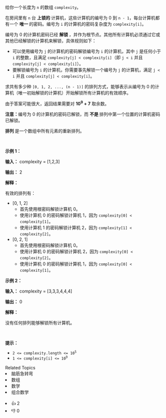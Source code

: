 <p>给你一个长度为 <code>n</code> 的数组 <code>complexity</code>。</p>

<p>在房间里有 <code>n</code> 台&nbsp;<strong>上锁的&nbsp;</strong>计算机，这些计算机的编号为 0 到 <code>n - 1</code>，每台计算机都有一个&nbsp;<strong>唯一&nbsp;</strong>的密码。编号为 <code>i</code> 的计算机的密码复杂度为 <code>complexity[i]</code>。</p>

<p>编号为 0 的计算机密码已经&nbsp;<strong>解锁&nbsp;</strong>，并作为根节点。其他所有计算机必须通过它或其他已经解锁的计算机来解锁，具体规则如下：</p>

<ul> 
 <li>可以使用编号为 <code>j</code> 的计算机的密码解锁编号为 <code>i</code> 的计算机，其中 <code>j</code> 是任何小于 <code>i</code> 的整数，且满足 <code>complexity[j] &lt; complexity[i]</code>（即 <code>j &lt; i</code> 并且 <code>complexity[j] &lt; complexity[i]</code>）。</li> 
 <li>要解锁编号为 <code>i</code> 的计算机，你需要事先解锁一个编号为 <code>j</code> 的计算机，满足 <code>j &lt; i</code> 并且 <code>complexity[j] &lt; complexity[i]</code>。</li> 
</ul>

<p>求共有多少种 <code>[0, 1, 2, ..., (n - 1)]</code> 的排列方式，能够表示从编号为 0 的计算机（唯一初始解锁的计算机）开始解锁所有计算机的有效顺序。</p>

<p>由于答案可能很大，返回结果需要对 <strong>10<sup>9</sup> + 7</strong> 取余数。</p>

<p><strong>注意：</strong>编号为 0 的计算机的密码已解锁，而&nbsp;<strong>不是&nbsp;</strong>排列中第一个位置的计算机密码已解锁。</p>

<p><strong>排列&nbsp;</strong>是一个数组中所有元素的重新排列。</p>

<p>&nbsp;</p>

<p><strong class="example">示例 1：</strong></p>

<div class="example-block"> 
 <p><strong>输入：</strong> <span class="example-io">complexity = [1,2,3]</span></p> 
</div>

<p><strong>输出：</strong> <span class="example-io">2</span></p>

<p><strong>解释：</strong></p>

<p>有效的排列有：</p>

<ul> 
 <li>[0, 1, 2] 
  <ul> 
   <li>首先使用根密码解锁计算机 0。</li> 
   <li>使用计算机 0 的密码解锁计算机 1，因为 <code>complexity[0] &lt; complexity[1]</code>。</li> 
   <li>使用计算机 1 的密码解锁计算机 2，因为 <code>complexity[1] &lt; complexity[2]</code>。</li> 
  </ul> </li> 
 <li>[0, 2, 1] 
  <ul> 
   <li>首先使用根密码解锁计算机 0。</li> 
   <li>使用计算机 0 的密码解锁计算机 2，因为 <code>complexity[0] &lt; complexity[2]</code>。</li> 
   <li>使用计算机 0 的密码解锁计算机 1，因为 <code>complexity[0] &lt; complexity[1]</code>。</li> 
  </ul> </li> 
</ul>

<p><strong class="example">示例 2：</strong></p>

<div class="example-block"> 
 <p><strong>输入：</strong> <span class="example-io">complexity = [3,3,3,4,4,4]</span></p> 
</div>

<p><strong>输出：</strong> <span class="example-io">0</span></p>

<p><strong>解释：</strong></p>

<p>没有任何排列能够解锁所有计算机。</p>

<p>&nbsp;</p>

<p><strong>提示：</strong></p>

<ul> 
 <li><code>2 &lt;= complexity.length &lt;= 10<sup>5</sup></code></li> 
 <li><code>1 &lt;= complexity[i] &lt;= 10<sup>9</sup></code></li> 
</ul>

<div><div>Related Topics</div><div><li>脑筋急转弯</li><li>数组</li><li>数学</li><li>组合数学</li></div></div><br><div><li>👍 2</li><li>👎 0</li></div>
